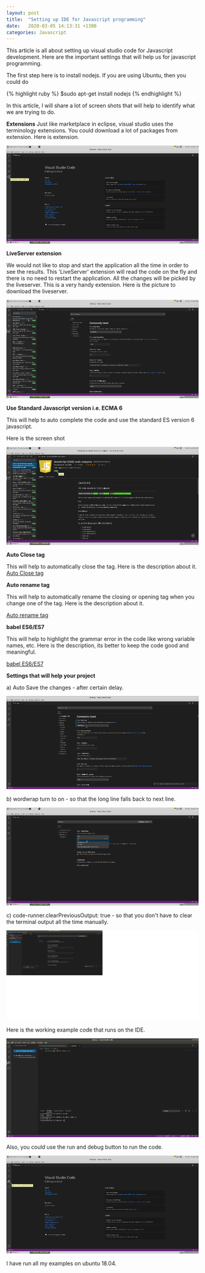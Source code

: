 ```yaml
---
layout: post
title:  "Setting up IDE for Javascript programming"
date:   2020-03-05 14:13:31 +1300
categories: Javascript
---
```


This article is all about setting up visual studio code for Javascript development.
Here are the important settings that will help us for javascript programming.

The first step here is to install nodejs.
If you are using Ubuntu, then you could do

{% highlight ruby %}
$sudo apt-get install nodejs
{% endhighlight %}

In this article, I will share a lot of screen shots that will help to identify what we are trying to do.

**Extensions**
Just like marketplace in eclipse, visual studio uses the terminology extensions.
You could download a lot of packages from extension. Here is extension.

<img src="/assets/img/VSCode_Extension.png" alt="Visual Studio Code Extension">

**LiveServer extension**

We would not like to stop and start the application all the time in order to see the results.
This 'LiveServer' extension will read the code on the fly and there is no need to restart the application.
All the changes will be picked by the liveserver. This is a very handy extension. Here is the picture to 
download the liveserver.

<img src="/assets/img/LiveServer.png" alt="Live Server Extension">

**Use Standard Javascript version i.e. ECMA 6**

This will help to auto complete the code and use the standard ES version 6 javascript.

Here is the screen shot

<img src="/assets/img/JS_ES6_Install.png" alt="Javascript ES6 Installation">


**Auto Close tag**

This will help to automatically close the tag.
Here is the description about it.
[Auto Close tag](https://marketplace.visualstudio.com/items?itemName=formulahendry.auto-close-tag)

**Auto rename tag**

This will help to automatically rename the closing or opening tag when
you change one of the tag. Here is the description about it.

[Auto rename tag](https://marketplace.visualstudio.com/items?itemName=formulahendry.auto-rename-tag)

**babel ES6/ES7**

This will help to highlight the grammar error in the code like wrong
variable names, etc. Here is the description, its better to keep the code good and meaningful. 

[babel ES6/ES7](https://marketplace.visualstudio.com/items?itemName=dzannotti.vscode-babel-coloring)

**Settings that will help your project**

a) Auto Save the changes  - after certain delay.

<img src="/assets/img/afterDelay.png" alt="After delay settings">

b) wordwrap turn to on - so that the long line falls back to next line.

<img src="/assets/img/wordwrap.png" alt="word wrap settings">

c) code-runner.clearPreviousOutput: true - so that you don't have to clear the terminal output all the time manually.

<img src="/assets/img/CodeRunner.png" alt="Code Runner clear previous output settings">

Here is the working example code that runs on the IDE.

<img src="/assets/img/vscode_running_example.png" alt="Code Runner clear previous output settings">

Also, you could use the run and debug button to run the code.

<img src="/assets/img/VSCode_Run_Debug.png" alt="VS Code run and debug">

I have run all my examples on ubuntu 18.04.
